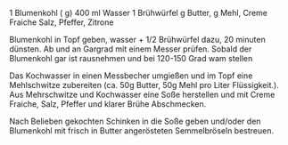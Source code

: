 1 Blumenkohl (        g)
400 ml Wasser
1 Brühwürfel
g  Butter,
g  Mehl,
Creme Fraiche
Salz,  Pfeffer, Zitrone

Blumenkohl in Topf geben, wasser + 1/2 Brühwürfel dazu, 20 minuten dünsten. Ab und an Gargrad mit einem Messer prüfen.
Sobald der Blumenkohl gar ist  rausnehmen und bei 120-150 Grad wam stellen

Das Kochwasser  in einen Messbecher umgießen und im Topf eine Mehlschwitze zubereiten (ca. 50g Butter, 50g Mehl pro Liter Flüssigkeit.).
Aus Mehrschwitze und Kochwasser eine Soße herstellen und mit Creme Fraiche, Salz, Pfeffer und klarer Brühe Abschmecken.

Nach Belieben gekochten Schinken in die Soße geben und/oder den Blumenkohl mit frisch in Butter angerösteten Semmelbröseln bestreuen.